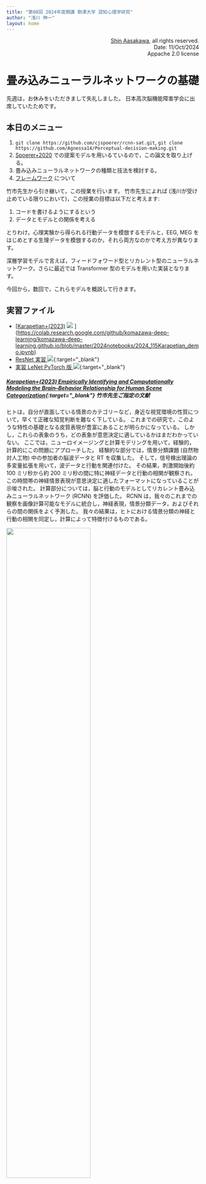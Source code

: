 ```yaml
---
title: "第08回 2024年度開講 駒澤大学 認知心理学研究"
author: "浅川 伸一"
layout: home
---
```

<link href="/css/asamarkdown.css" rel="stylesheet">

<div align="right">
<a href='mailto:educ0233@komazawa-u.ac.jp'>Shin Aasakawa</a>, all rights reserved.<br>
Date: 11/Oct/2024<br/>
Appache 2.0 license<br/>
</div>

$$
\newcommand{\of}[1]{\left(#1\right)}
\newcommand{\Of}[1]{\left[#1\right]}
\newcommand{\KL}[2]{\operatorname{KL}\left(\left.{#1}\right\|{#2}\right)}
\newcommand{\given}[1]{\left|{#1}\right.}
\newcommand{\mb}[1]{\mathbf{#1}}
$$

#  畳み込みニューラルネットワークの基礎

先週は，お休みをいただきまして失礼しました。
日本高次脳機能障害学会に出席していたためです。

## 本日のメニュー

1. `git clone https://github.com/cjspoerer/rcnn-sat.git`, `git clone https://github.com/Agnessa14/Perceptual-decision-making.git`
2. [Spoerer+2020](https://doi.org/10.1371/journal.pcbi.1008215) での提案モデルを用いるているので，この論文を取り上げる。
3. 畳み込みニューラルネットワークの種類と技法を検討する。
4. [フレームワーク](/eco/) について

竹市先生から引き継いて，この授業を行います。
竹市先生によれば (浅川が受け止めている限りにおいて)，この授業の目標は以下だと考えます:

1. コードを書けるようにするという
2. データとモデルとの関係を考える

とりわけ，心理実験から得られる行動データを模倣するモデルと，EEG, MEG をはじめとする生理データを模倣するのか，それら両方なのかで考え方が異なります。

深層学習モデルで言えば，フィードフォワード型とリカレント型のニューラルネットワーク，さらに最近では Transformer 型のモデルを用いた実装となります。

今回から，数回で，これらモデルを概説して行きます。

## 実習ファイル

* [[Karapetian+(2023)](https://direct.mit.edu/jocn/article/35/11/1879/117201/Empirically-Identifying-and-Computationally) <img src="/assets/colab_icon.svg"> ](https://colab.research.google.com/github/komazawa-deep-learning/komazawa-deep-learning.github.io/blob/master/2024notebooks/2024_115Karapetian_demo.ipynb)
* [ResNet 実習 <img src="/assets/colab_icon.svg">](https://colab.research.google.com/github/komazawa-deep-learning/komazawa-deep-learning.github.io/blob/master/2022notebooks/2022_0603ResNet_with_Olivetti_faces_.ipynb){:target="_blank"}
* [実習 LeNet PyTorch 版 <img src="/assets/colab_icon.svg">](https://colab.research.google.com/github/komazawa-deep-learning/komazawa-deep-learning.github.io/blob/master/notebooks/2021_0528LeNet_pytorch.ipynb){:target="_blank"}


##### [Karapetian+(2023) Empirically Identifying and Computationally Modeling the Brain–Behavior Relationship for Human Scene Categorization](https://doi.org/10.1162/jocn_a_02043){:target="_blank"} 竹市先生ご指定の文献

<div class="abstract">

ヒトは，自分が直面している情景のカテゴリーなど，身近な視覚環境の性質について，早くて正確な知覚判断を難なく下している。
これまでの研究で，このような特性の基礎となる皮質表現が豊富にあることが明らかになっている。
しかし，これらの表象のうち，どの表象が意思決定に適しているかはまだわかっていない。
ここでは，ニューロイメージングと計算モデリングを用いて，経験的，計算的にこの問題にアプローチした。
経験的な部分では，情景分類課題 (自然物対人工物) 中の参加者の脳波データと RT を収集した。
そして，信号検出理論の多変量拡張を用いて，波データと行動を関連付けた。
その結果，刺激開始後約 100 ミリ秒から約 200 ミリ秒の間に特に神経データと行動の相関が観察され，この時間帯の神経情景表現が意思決定に適したフォーマットになっていることが示唆された。
計算部分については，脳と行動のモデルとしてリカレント畳み込みニューラルネットワーク (RCNN) を評価した。
RCNN は，我々のこれまでの観察を画像計算可能なモデルに統合し，神経表現，情景分類データ，およびそれらの間の関係をよく予測した。
我々の結果は，ヒトにおける情景分類の神経と行動の相関を同定し，計算によって特徴付けるものである。
<!-- Humans effortlessly make quick and accurate perceptual decisions about the nature of their immediate visual environment, such as the category of the scene they face.
Previous research has revealed a rich set of cortical representations potentially underlying this feat.
However, it remains unknown which of these representations are suitably formatted for decision-making.
Here, we approached this question empirically and computationally, using neuroimaging and computational modeling.
For the empirical part, we collected EEG data and RTs from human participants during a scene categorization task (natural vs. man-made).
We then related EEG data to behavior to behavior using a multivariate extension of signal detection theory.
We observed a correlation between neural data and behavior specifically between ∼100 msec and ∼200 msec after stimulus onset, suggesting that the neural scene representations in this time period are suitably formatted for decision-making.
For the computational part, we evaluated a recurrent convolutional neural network (RCNN) as a model of brain and behavior.
Unifying our previous observations in an image-computable model, the RCNN predicted well the neural representations, the behavioral scene categorization data, as well as the relationship between them.
Our results identify and computationally characterize the neural and behavioral correlates of scene categorization in humans. -->
</div>

<div class="figcenter">
<img src="/2024assets/2023Karapetian_fig1.jpg" style="width:66%"><br/>
</div>

**図 1. 刺激セット，パラダイム，距離-平面アプローチ**<!-- Figure 1. Stimulus set, paradigm, and distance-to-hyperplane approach.--><br/>
**A**: 解析アプローチ。神経データと行動データを結びつけるために，多変量空間における信号検出理論の拡張である距離-超平面アプローチを用いた。<br/>
**B**: 刺激セット。Places-365  (Zhou+2018) から刺激を選択し，30 個の自然情景と 30 個の人工情景の集合を作成した。<br/>
**C**: 実験パラダイム。参加者はブロックの半分で情景分類課題を行い，残りの半分で直交固視 + 字色検出課題 (妨害課題と呼ぶ) を行った。<br/>
**D**: 距離-超平面アプローチ。距離と RT の相関が有意に負になったときに起こる，神経表象が意思決定に適した形になるタイミングを決定するために，すべての時点において分析を適用した。

<!--* (A) Analysis approach. To link neural and behavioral data, we used the distance-to-hyperplane approach, an extension of signal detection theory in a multivariate space.
* (B) Stimulus set. We selected stimuli from Places-365 (Zhou+2018), creating a set of 30 natural and 30 man-made scenes.
* (C) Experimental paradigm. Participants performed a scene categorization task on half of the blocks and an orthogonal fixation cross color detection task (referred to as distraction task) on the other half.
* (D) Distance-to-hyperplane approach. We applied the analysis at every time point to determine when neural representations are suitably formatted for decision-making, which occurs when the correlation between distances and RTs is significantly negative. -->


<div class="figcenter">
<img src="/2024assets/2023Karapetian_fig2.jpg" style="width:55%">
</div>

**図 2. 情景の同一性とカテゴリの復号化**<!-- Figure 2. Scene identity and category decoding. --><br/>
**(A)** カテゴリ課題(青)，気晴らし課題(マゼンタ)，およびその差(黒)の EEG データにおける，情景同一性復号化の結果。
0 ミリ秒の灰色の縦破線は刺激の開始を表す。曲線の周囲の斜線部分は SEM を示す。
有意な時点(右側，p < 0.01, FDR 調整済み) はアスタリスクで示されている。<br/>
**(B)** 課題の結果と両者の差異における，情景カテゴリーの復号化 (自然対人工) の結果<br/>
**(C)** カテゴリー化および気晴らし課題における，情景同一性の復号化のピーク<br/>
**(D)** 情景カテゴリーの復号化ピークにおける，多次元尺度構成法の結果<br/>
**(E)** 情景の同一性復号化と情景カテゴリ復号化の頂点復号化潜時における両課題のチャネル空間で実行されたサーチライト解析の結果と<br/>
**(F)** 情景カテゴリー復号化。
有意なチャネル (右側 p < 0.01, FDR 調整済み) は黒点で示されている。

<!--**(A)** Pairwise scene identity decoding results on EEG data from the categorization task (blue), distraction task (magenta), and their difference (black).
The vertical dashed gray line at 0 msec represents the stimulus onset.
The shaded area around the curves indicates the SEM.
Significant time points (right tailed, p<0.01, FDR-adjusted) are indicated with asterisks.<br/>
**(B)** Scene category decoding (natural vs. man-made) results for both tasks and their difference.<br/>
**(C)** Multidimensional scaling results for scene identity decoding from the categorization and distraction tasks at the scene identity decoding peak and
**(D)** scene category decoding peak.
**(E)** Results from the searchlight analysis performed in channel space in both tasks at peak decoding latency for scene identity decoding and
**(F)** scene category decoding.
Significant channels (right-tailed, p < 0.01, FDR-adjusted) are depicted with black dots.-->

<div class="figcenter">
<img src="/2024assets/2023Karapetian_fig4.jpg" style="width:55%">
</div>

**図 4. 人間の神経情景表現を RCNN と FCNN とでモデル化**<!-- Figure 4. Modeling human neural scene representations with an RCNN versus an FCNN. -->

**(A)** 解析に用いたリカレントCNN，BLnet (Spoerer+2020) のアーキテクチャ。
ネットワークは 7 層からなり，ボトムアップ (緑の矢印) とラテラル (黒の矢印) 接続で結ばれている。
特徴量は 3 つの層 (1, 4, 7) から 8 つの異なる時間ステップで抽出され，RT は読み出し層から収集された。<br/>
**(B)** すべての情景，自然情景，人工的情景について，ヒトの神経表現と 3 つの異なる層からの RCNN 特徴量 (8 つの時間ステップの中央値) に対して RSA を実行した結果。
0 ミリ秒の垂直破線は刺激開始を表す。
曲線の周りの斜線部分は SEM を表す。
有意な時点をアスタリスクで示す (右側検定 p＜0.05，FDR 補正)。
破線の縦線はピークを示す。
灰色の斜線はノイズの上限を示す。<br/>
**(C)** BLnet の フィードフォワード，パラメータマッチ版である B-Dnet (Spoerer+2020) の特徴量を用いた RSA 結果。<br/>
**(D)** RCNN と FCNN の結果の差の波 (両側, p < 0.05, FDR 補正)。

<!-- * (A) Architecture of BLnet (Spoerer+2020), the recurrent CNN used in the analysis.
The network consists of seven layers, linked via bottom–up (green arrows) and lateral (black arrows) connections.
Features were extracted from three layers (1, 4, and 7) at eight different time steps, and RTs were collected from the readout layer.
* (B) Results of the RSA performed on the neural representations of humans and RCNN features from three different layers (median over eight time steps), for all scenes, natural scenes, and man-made scenes.
The vertical dashed gray line at 0 msec represents the stimulus onset.
The shaded areas around the curves represent the SEM. Significant time points are denoted with asterisks (right-tailed, p < 0.05, FDR-corrected).
The dashed vertical lines indicate the peaks.
The shaded gray area represents the noise ceiling.
* (C) RSA results with features from B-Dnet (Spoerer et al., 2020), the feedforward, parameter-matched version of BLnet.
* (D) Difference waves between RCNN and FCNN results (two-tailed, p < 0.05, FDR-corrected). -->

## 畳み込みニューラルネットワーク (CNN: Convolutional Neural Networks)

<img src="/2023assets/alex_net_block_diagram.png"><br/>

<img src="/assets/ResNet_Fig2.svg" width="33%"><br/>
<img src="/assets/2015ResNet30.svg" width="94%"><br/>
<img src="/2023assets/2015Ren_Faster_R-CNN_fig2.svg">

<!-- <img src="/assets/2017He_MaskRCNN_41.svg">
<img src="/assets/2015Fast_R-CNN_Fig1.svg">
<img src="/assets/2015Faster_RCNN_RPN.svg">
<img src="/assets/1998LeCun_Fig2_CNN.svg">
<img src="/assets/2017He_MaskRCNN_02SemSeg.svg">
<img src="/assets/2017He_MaskRCNN_08.svg">
<img src="/assets/2017He_MaskRCNN_02Oject.svg">
<img src="/assets/2013Girshick_RCNN_Fig1.svg"> -->

深層学習 (ディープラーニング) の中で **畳み込みニューラルネットワーク** CNN と呼ばれるニューラルネットワークについて解説します。

最初に画像処理の概略を述べる CNN が，それまで主流であった従来の手法の性能を凌駕したことはすでに述べました。
CNN の特徴の一つに **エンドツーエンド** と呼ばれる考え方があります。
エンドツーエンドとは，従来手法によるパターン認識システムでは，専門家による手の込んだ詳細な作り込みを必要としていたことと異なり，面倒な作り込みをせずとも性能が向上したことを指します。

エンドツーエンドなニューラルネットワークにより，次のことが実現しました。

- ニューラルネットワークの層ごとに，特徴抽出が行われ，抽出された特徴がより高次の層へと伝達される
- ニューラルネットワークの各層では，比較的単純な特徴から次第に複雑な特徴へと段階的に変化する
- 高次層にみられる特徴は低次層の特徴より大域的，普遍的である
- 高次層のニューロンは，低次層で抽出された特徴を共有している

このことを簡単に説明してみます。

我々人間は，外界を認識するために必要な計算を，生物種としての発生の過程と，個人の発達を通しての経験に基づく認識システムを保持していると見ることができます。
従って我々の視覚認識には化石時代に始まる光の受容器としての眼の進化の歴史と発達を通じた個人の視覚経験が反映された結果でもあります。
人工知能の目標は，この複雑な特徴検出過程をどうやったらコンピュータが獲得できるかということでもあります。
外界を認識するために今日まで考案されてきたモデル（例えば，ニューラルネットワークサポートベクターマシンなどは）は複雑です。
ですがモデルを訓練するための学習方法はそれほど難しくありません。
この意味で画像認識課題が正しく動作するためのポイントは，認識システムが問題を解く事が可能なほど複雑であるかどうかではなく，十分に複雑が視覚環境，すなわち画像認識の場合，外部の艦橋を反映するために十分な量の像データを容易すことができるか否かにあります。
今日の CNN による画像認識性能の向上は，簡単な計算方法を用いて複雑な外部環境に適応できる認識システムを構築する方法が確立したからであると言うことが可能です。

下図<!--[fig:2012Ng_01](#fig:2012Ng_01){reference-type="ref"reference="fig:2012Ng_01"} -->に画像処理の例を挙げました。

<div class="figcenter">
<img src="/assets/2012Ng_ML_and_AI_01.png" style="width:66%"><br/>
</div>
<!-- 図[[fig:2012Ng_01]](#fig:2012Ng_01){reference-type="ref"reference="fig:2012Ng_01"} -->

<div class="figcenter">
<img src='/assets/2013LeCun-tutorial-icml_15.svg' style="width:66%"><br/>

**LeCun (2013) より**
</div>

## 福島のネオコグニトロン (Fukushima, 1980)

* S 細胞と C 細胞との繰り返し。最初の多層（深層）化された物体認識モデルととらえることが可能
    - S 細胞：生理学の単純細胞 simple cells に対応。受容野 receptive fields の概念を実現。特徴抽出，特徴検出。<br/>
    - C 細胞：複雑細胞 complex cells に対応。広い受容野。位置，回転，拡大縮小の差異を吸収<br>

<div class="figure figcenter">
<img src="/assets/Neocognitron.jpeg" width="55%">
<img src="/assets/Fukushima.jpeg" style="width:24%"><br>
<div class="figcaption">

ネオコグニトロンの模式図
</div></div>

## LeNet5 (LeCun1998)

* **LeNet**. Yann LeCun (現 Facebook AI 研究所所長)による CNN 実装
 [LeNet](http://yann.lecun.com/exdb/publis/pdf/lecun-98.pdf){:target="_blank"} 手書き数字認識

<center>
<img src="/assets/1998LeNet5.png" width="84%"><br/>
<div style="text-align:left; width:77%;background-color:cornsilk">

LeNet5 の論文より改変
</div>
</center>

- 畳込層とプーリング層（発表当初はサブサンプリング）との繰り返し
  - 畳込とプーリングは<font color="green">局所結合</font>
- MNIST を用いた１０種類の手書き文字認識
- 最終２層は全結合層をつなげて最終層１０ニューロン，最終層の各ニューロンの出力がそれぞれの数字（０から９までの１０種）に対応する

<center>
<img src="/assets/dmoulin_gif/full_padding_no_strides.gif" style="width:33%">
<img src="/assets/dmoulin_gif/same_padding_no_strides_transposed.gif" style="width:33%"><br/>
<div style="text-align=:left; width:66%; background-color:cornsilk">

左:入力層 5x5青，出力層緑，カーネルサイズ3x3, フルパディング，ストライド=1.<br/>
右:入力層 5x5青，出力層緑，カーネルサイズ3x3, フルパディング，ストライド=1. トランスポーズド畳み込み
</div>
<img src="/assets/dmoulin_gif/numerical_max_pooling.gif" style="width:33%">
<img src="/assets/dmoulin_gif/numerical_average_pooling.gif" style="width:33%"><br/>
<div style="text-align=:left; width:66%; background-color:cornsilk">

左: 最大値プーリング。
右: 平均値プーリング
</div>
<div style="text-align=:left; width:44%; background-color:cornsilk">
Dmoulin and Visin (2020) より
</div>

<img src="/assets/dmoulin_gif/padding_strides.gif" style="width:33%">
<img src="/assets/dmoulin_gif/padding_strides_odd.gif" style="width:33%">
<img src="/assets/dmoulin_gif/padding_strides_odd_transposed.gif" style="width:33%"><br/>
<div style="text-align=:left; width:44%; background-color:cornsilk">

左: padding_strides, 中:padding_strides_odd, 右:padding_stride_transposed
</div>
<img src="/assets/dmoulin_gif/same_padding_no_strides.gif" style="width:33%">
<img src="/assets/dmoulin_gif/same_padding_no_strides_transposed.gif" style="width:33%">
<div style="text-align=:left; width:44%; background-color:cornsilk">

右:same_padding_no_strides, 左: same_padding_no_strides_transposed
</div>
<img src="/assets/dmoulin_gif/arbitrary_padding_no_strides.gif" style="width:33%">
<img src="/assets/dmoulin_gif/arbitrary_padding_no_strides_transposed.gif" style="width:33%">
<div style="text-align=:left; width:44%; background-color:cornsilk">
右:arbitrary padding no strides, 左: artibtrary padding no stride transposed
</div>
</center>

## Riesenhuber&Poggio(1999) HMAX 最大値プーリング

<div class="figcenter">
<img src="/assets/1999Riesenhuber_Poggio_fig2.svg" style="width:49%">
<div class="figcaption" style="width:66%;">

<font style="font-weight:bold">モデルのスケッチ</font><br/>
単純細胞から作られた複雑細胞の古典的なモデルを拡張したもので，線形演算 (福島の表記法では `S` ユニット，テンプレート・マッチング 図中の実線) と非線形演算 (`C`プーリングユニット，最大値 MAX 演算を行う 図中破線) を持つ層の階層で構成。
細胞入力の最大値を選択，その値を用いてセルを駆動する非線形の MAX 演算は複雑細胞に対して，線形入力の合計とは異なりモデルの特性の鍵となる概念である。
この 2 種類の操作は 異なる位置にチューニングされた求心性結合をプールすることでパターン特異性と並進不変性を，また異なるスケールにチューニングされた求心性結合をプールすることで、スケール不変性をもたらした (図示せず)。<br/>
Riesenhuber&Poggio(1999) Fig. 2 より
</div></div>


<div class="figcenter">
<img src="/assets/1999Riesenhuber_Poggio_fig3a.svg" style="width:44%">
<img src="/assets/1999Riesenhuber_Poggio_fig3b.svg" style="width:44%"><br/>
<div class="figcaption" style="width:99%">

MAX 機構 高度に非線形な形状調整の特性。<br/>
「最適」特徴を決定するために考案された「単純化手順」を用いて得られた下側頭葉細胞の応答（選好刺激に対する反応が等しくなるように正規化された反応)。
実験では，もともと細胞は「水のボトル」の画像 (一番左の物体) に非常に強い反応を示した。
その後，刺激を単色の輪郭に単純化したところ，細胞の発火が増加し，さらに，楕円を支える棒からなるパドルのような物体に変化した。
この物体が強い反応を引き起こすのに対し，棒や楕円だけではほとんど反応しなかった。
Riesenhuber&Poggio(1999) Fig 3A.
</div></div>

実験とモデルの比較。
白棒はの実験用ニューロンの反応を示す。
黒と灰色の棒は 選好刺激の 幹-楕円 の基部の遷移に合わせてチューニングしたモデル細胞の反応を示している。
モデル細胞は 直上図に示したモデルを簡略化したもの。
受容野の各位置に 2 種類の S1 特徴があり，それぞれが遷移領域の左側または右側にチューンしていて，その出力が C1 ユニットに入力され MAX 関数 (黒棒) または SUM 関数 (灰色棒) を用いてプールされている。
モデル細胞は 実験ニューロンの 選好刺激が受容野内にあるときに反応が最大になるよう，C1 ユニットに接続されていた。

図 3. MAX 機構の高度に非線形な形状チューニング特性。
(a) `最適` 特徴を決定するために考案された `単純化手続`(26) を用いて得られた，実験的に観察された IT 細胞の応答 (好ましい刺激に対する応答が 1 に等しくなるように正規化された応答)。
実験では，細胞はもともと「水瓶」 (一番左の物体) の画像にかなり強く反応した。
その後，刺激は単色の輪郭に「単純化」され，細胞の発火が増加し，さらに楕円を支える棒からなるパドルのような物体に変化した。
この物体は強い反応を引き起こしたが，棒や楕円だけではほとんど全く反応を起こさなかった (図は許可を得て使用)。
(b) 実験とモデルの比較。
白棒は (a) の実験ニューロンの反応。
黒棒と灰色棒は，優先刺激の幹-楕円底遷移に同調させたモデルニューロンの反応を示す。
このモデルニューロンは，図 2 に示したモデルの単純化された版の最上部にあり，受容野の各位置に 2 種類の S1 特徴のみが存在し，それぞれが遷移領域の左側または右側に同調し，MAX 関数 (黒棒グラフ) または SUM 関数 (灰色棒グラフ) のいずれかを用いてそれらをプールする C1 ユニットに供給される。
モデルニューロンは，実験ニューロンの好ましい刺激がその受容野にあるときに，その反応が最大になるように，これらの C1 ユニットに接続された。
<!-- Fig. 3. Highly nonlinear shape-tuning properties of the MAX mechanism.
(a) Experimentally observed responses of IT cells obtained using a `simplification procedure`(26) designed to determine `optimal` features (responses normalized so that the response to the preferred stimulus is equal to 1).
In that experiment, the cell originally responded quite strongly to the image of a `water bottle` (leftmost object).
The stimulus was then `simplified` to its monochromatic outline, which increased the cell’s firing, and further, to a paddle-like object consisting of a bar supporting an ellipse.
Whereas this object evoked a strong response, the bar or the ellipse alone produced almost no response at all (figure used by permission).
(b) Comparison of experiment and model.
White bars show the responses of the experimental neuron from (a).
Black and gray bars show the response of a model neuron tuned to the stem-ellipsoidal base transition of the preferred stimulus.
The model neuron is at the top of a simplified version of the model shown in Fig. 2, where there were only two types of S1 features at each position in the receptive field, each tuned to the left or right side of the transition region, which fed into C1 units that pooled them using either a MAX function (black bars) or a SUM function (gray bars).
The model neuron was connected to these C1 units so that its response was maximal when the experimental neuron’s preferred stimulus was in its receptive field. -->


<!-- MAX 機構に対する追加的な間接的支持は，IT 細胞の好ましい特徴，つまり細胞を駆動するための刺激成分を決定するために，「単純化手順」(26 )または「複雑性減少」(27) を用いた研究から得られている。 -->
MAX 機構に対する追加的な間接的支持は，IT 細胞の好ましい特徴，つまり細胞を駆動するための刺激成分を決定するために，「単純化手順」または「複雑性減少」を用いた研究から得られている。
これらの研究では一般的に，IT 細胞の高度に非線形な同調を発見している (図 3a)。
このような同調は MAX 応答関数 (図 3b 黒棒) と一致する。
線形モデル (図 3b 灰色棒) では，入力画像のわずかな変化に対す るこの強い応答の変化を再現できないことに注意。
<!--Additional indirect support for a MAX mechanism comes from studies using a `simplification procedure`(26) or `complexity reduction`(27) to determine the preferred features of IT cells, that is, the stimulus components that are responsible for driving the cell.
These studies commonly find a highly nonlinear tuning of IT cells (Fig. 3a).
Such tuning is compatible with the MAX response function (Fig. 3b, black bars).
Note that a linear model (Fig. 3b, gray bars) could not reproduce this strong change in response for small changes in the input image.
-->

<div class="figcenter">

<iframe src="/conv-demo/index.html" width="140%" height="640px;" style="border:none;"></iframe>

</div>


# `bl_net.py`

<div class="figcenter">
<img src="/2024assets/2020Spoerer_fig1.svg" style="width:66%;">
<div class="figcaption">

<font style="font-weight:bold">図 1. パラメータを一致させたネットワークの模式図</font><br/>
白箱は畳み込み層を表し，幅は畳み込み層の空間次元，高さは特徴地図数を表す。
モデル:<br/>
<font style="font-weight:bold">(1)</font> 畳み込みカーネル (B-K) のサイズを大きくすることで，パラメータ数を一致させたモデル <br/>
<font style="font-weight:bold">(2)</font> 特徴地図の数を一致させたモデル (B-F)，<br/>
<font style="font-weight:bold">(3)</font> ネットワークの深さを一致させたモデル (B-D)<br/>
例となる素子 (黒点) は，入力カーネル (B-K では幅が異なる) を表す色つきの領域にリンクされている。
範囲は例示的なもので，縮尺通りに描かれていない。

[Spoerer+2020 Fig.1](https://doi.org/10.1371/journal.pcbi.1008215)
<!-- Fig 1. Schematic representation of the parameter-matched networks.
White boxes represent convolutional layers, with the width representing the spatial dimensions of the convolut
ional layers and the height representing the number of feature maps.
Models were matched in the number of parameters by increasing (1) the size of the convolutional kernels (B-K),
 (2) the number of feature maps (B-F), and (3) the depth of the network (B-D).
Example units (black dots) are linked to coloured regions representing their input kernels (which differ in wi
dth in B-K).
The extents are illustrative and not drawn to scale. -->
</div></div>

```python
'''
Keras implementation of BL network
'''

import tensorflow as tf


class BLConvLayer(object):
    '''BL recurrent convolutional layer

    Note that this is NOT A KERAS LAYER but is an object containing Keras layers

    Args:
        filters: Int, number of output filters in convolutions
        kernel_size: Int or tuple/list of 2 integers, specifying the height and
            width of the 2D convolution window. Can be a single integer to
            specify the same value for all spatial dimensions.
        layer_name: String, prefix for layers in the RCL
        '''
    def __init__(self, filters, kernel_size, layer_name):
        # initialise convolutional layers
        self.b_conv = tf.keras.layers.Conv2D(
            filters, kernel_size, padding='same', use_bias=False,
            kernel_initializer='glorot_uniform',
            kernel_regularizer=tf.keras.regularizers.l2(1e-6),
            name='{}_BConv'.format(layer_name))

        self.l_conv = tf.keras.layers.Conv2D(
            filters, kernel_size, padding='same', use_bias=False,
            kernel_initializer='glorot_uniform',
            kernel_regularizer=tf.keras.regularizers.l2(1e-6),
            name='{}_LConv'.format(layer_name))

        # layer for summing convolutions
        self.sum_convs = tf.keras.layers.Lambda(
            tf.add_n, name='{}_ConvSum'.format(layer_name))

        # holds the most recent bottom-up conv
        # useful when the bottom-up input does not change, e.g. input image
        self.previous_b_conv = None

    def __call__(self, b_input=None, l_input=None):
        conv_list = []

        if not b_input is None:
            # run bottom-up conv and save result
            conv_list.append(self.b_conv(b_input))
            self.previous_b_conv = conv_list[-1]
        elif not self.previous_b_conv is None:
            # use the most recent bottom-up conv
            conv_list.append(self.previous_b_conv)
        else:
            raise ValueError('b_input must be given on first pass')

        # run lateral conv
        if l_input is not None:
            conv_list.append(self.l_conv(l_input))

        # return element-wise sum of convolutions
        return self.sum_convs(conv_list)


def bl_net(input_tensor, classes, n_timesteps=8, cumulative_readout=False):
        '''Build the computational graph for the model

        Note that evaluations based on model outputs will reflect instantaneous
        rather than cumulative readouts

        Args:
            input_tensor: Keras tensor (i.e. output of `layers.Input()`)
                to use as image input for the model.
            classes: int, number of classes to classify images into
            n_timesteps: int, number of model time steps to build
            cumulative_readout: Bool, if True then the outputs correspond to a
                cumulative readout on each time step if True then they
                correspond to a instant readout

        Returns:
            model
        '''

        data_format = tf.keras.backend.image_data_format()
        norm_axis = -1 if data_format == 'channels_last' else -3

        # initialise trainable layers (RCLs and linear readout)
        layers = [
            BLConvLayer(96, 7, 'RCL_0'),
            BLConvLayer(128, 5, 'RCL_1'),
            BLConvLayer(192, 3, 'RCL_2'),
            BLConvLayer(256, 3, 'RCL_3'),
            BLConvLayer(512, 3, 'RCL_4'),
            BLConvLayer(1024, 3, 'RCL_5'),
            BLConvLayer(2048, 1, 'RCL_6'),
        ]
        readout_dense = tf.keras.layers.Dense(
                classes, kernel_initializer='glorot_uniform',
                kernel_regularizer=tf.keras.regularizers.l2(1e-6),
                name='ReadoutDense')

        # initialise list for activations and outputs
        n_layers = len(layers)
        activations = [[None for _ in range(n_layers)]
                       for _ in range(n_timesteps)]
        presoftmax = [None for _ in range(n_timesteps)]
        outputs = [None for _ in range(n_timesteps)]

        # build the model
        for t in range(n_timesteps):
            for n, layer in enumerate(layers):

                # get the bottom-up input
                if n == 0:
                    # B conv on the image does not need to be recomputed
                    b_input = input_tensor if t == 0 else None
                else:
                    # pool b_input for all layers apart from input
                    b_input = tf.keras.layers.MaxPool2D(
                        pool_size=(2, 2),
                        name='MaxPool_Layer_{}_Time_{}'.format(n, t)
                        )(activations[t][n-1])

                # get the lateral input
                if t == 0:
                    l_input = None
                else:
                    l_input = activations[t-1][n]

                # convolutions
                x_tn = layer(b_input, l_input)
                # batch-normalisation
                x_tn = tf.keras.layers.BatchNormalization(
                    norm_axis,
                    name='BatchNorm_Layer_{}_Time_{}'.format(n, t))(x_tn)
                # ReLU
                activations[t][n] = tf.keras.layers.Activation(
                    'relu', name='ReLU_Layer_{}_Time_{}'.format(n, t))(x_tn)

            # add the readout layers
            x = tf.keras.layers.GlobalAvgPool2D(
                name='GlobalAvgPool_Time_{}'.format(t)
                )(activations[t][-1])
            presoftmax[t] = readout_dense(x)

            # select cumulative or instant readout
            if cumulative_readout and t > 0:
                x = tf.keras.layers.Add(
                    name='CumulativeReadout_Time_{}'.format(t)
                    )(presoftmax[:t+1])
            else:
                x = presoftmax[t]
            outputs[t] = tf.keras.layers.Activation(
                'softmax', name='Sotfmax_Time_{}'.format(t))(x)

        # create Keras model and return
        model = tf.keras.Model(
            inputs=input_tensor,
            outputs=outputs,
            name='bl_net')

        return model
```

